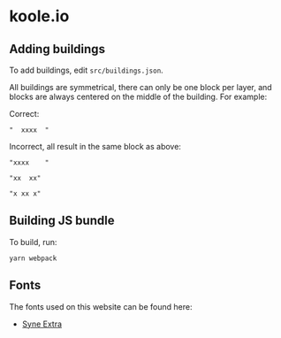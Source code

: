 # koole.io

## Adding buildings
To add buildings, edit `src/buildings.json`.

All buildings are symmetrical, there can only be one block per layer, and
blocks are always centered on the middle of the building. For example:

Correct:

```
"  xxxx  "
```

Incorrect, all result in the same block as above:

```
"xxxx    "
```

```
"xx  xx"
```

```
"x xx x"
```

## Building JS bundle
To build, run:

```yarn webpack```

## Fonts

The fonts used on this website can be found here:

- [Syne Extra](https://lucasdescroix.fr/syne)